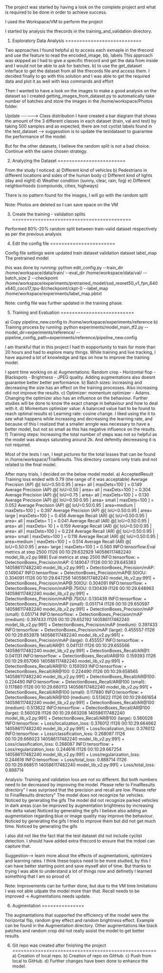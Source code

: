 The project was started by having a look on the complete project and what is required to be done in order to achieve success.

I used the Workspace/VM to perform the project

I started by analysis the tfrecords in the training_and_validation directory.

1) Exploratory Data Analysis
===========================

Two approaches I found helpful
a) to access each exmaple in the tfrecord and use the feature to read the encoded_image, bb, labels
   This approach was skipped as I had to give a specific tfrecord and get the data from inside and I would not be able to ask for batches. 
b) to use the get_dataset interface to get the dataset from all the tfrecords file and access them.
   I decided finally to go with this solution and I was able to get the required data and plot it as well with less commands and effort

Then I wanted to have a look on the images to make a good analysis on the dataset so I created getting_images_from_dataset.py
to automatically take number of batches and store the images in the /home/workspace/Photos folder.

Update ------> Class distribution
I have created a bar diagram that shows the amount of the 3 different classes in each dataset (train, val and test) by taking 500 samples
and as expected, there are not cyclist labels found in the test_dataset --> suggesstion is to update the testdataset to guarantee the performance of the model.

But for the other datasets, I believe the random split is not a bad choice.
Continue with the same chosen strategy.

2) Analyzing the Dataset
========================

From the study I noticed:
a) Different kind of vehicles
b) Pedestrians in different locations and sides of the human body
c) Different kind of lights (day and night)
d) Weather condition (sunny, clear, rain, fog)
e) Different neighborhoods (compounds, cities, highways)

There is no pattern found for the images, I will go with the random split

Note: Photos are deleted so I can save space on the VM

3) Create the training - validation splits
==========================================

Performed 80%-20% random split between train-valid dataset respectively
as per the previous analysis

4) Edit the config file
=======================

Config file settings were updated
train dataset
validation dataset
label_map
The pretrained model

this was done by running:
python edit_config.py --train_dir /home/workspace/data/train/ --eval_dir /home/workspace/data/val/ --batch_size 2 --checkpoint /home/workspace/experiments/pretrained_model/ssd_resnet50_v1_fpn_640x640_coco17_tpu-8/checkpoint/ckpt-0 --label_map /home/workspace/experiments/label_map.pbtxt

Note: config file was further updated in the training phase.

5) Training and Evaluation
==========================

a) Copy pipeline_new.config to /home/workspace/experiments/reference
b) Training process
by running: python experiments/model_main_tf2.py --model_dir=experiments/reference/ --pipeline_config_path=experiments/reference/pipeline_new.config

I am thankful that in this project I had th eopportunity to train for more than 20 hours and had to explore many things.
While training and live tracking, I have aquired a lot of knowledge and tips on how to improve the training model.

I spent time working on
a) Augmentations: Random crop - Horizontal flop - Blackspots - Brightness - JPEG quality. Adding augmentations also doesnt guarantee better better performance.
b) Batch sizes: increasing and decreasing the size has an effect on the training processes. Also increasing did not improve the results.
c) Optimizer: momentum optimizer - Adams. Changing the optimizer also has an influence on the behaviour. Further studies will be done to know the exact change in behaviour and how to deal with it.
d) Momentum optimizer value: A balanced value had to be found to reach optimal results
e) Learning rate: cosine change. I liked using the it to see what happens while increasing and decreasing the learning rate, and because of this I realized that a smaller anngle was necessary to have a better model, but not so small as this has negative influence on the results.
f) Training steps: Increasing the total number of steps was not so helpful as the model was always saturating around 2k. And defenitly decreeasing it is not required.

Most of the tests I ran, I kept pictures for the total losses that can be found in /home/workspace/TrialResults. This directory contains only trials and not related to the final model.


After many trials, I decided on the below model model.
a) AcceptedResult
Training loss ended with 0.79 (the range of it was acceptable)
 Average Precision  (AP) @[ IoU=0.50:0.95 | area=   all | maxDets=100 ] = 0.149
 Average Precision  (AP) @[ IoU=0.50      | area=   all | maxDets=100 ] = 0.304
 Average Precision  (AP) @[ IoU=0.75      | area=   all | maxDets=100 ] = 0.130
 Average Precision  (AP) @[ IoU=0.50:0.95 | area= small | maxDets=100 ] = 0.052
 Average Precision  (AP) @[ IoU=0.50:0.95 | area=medium | maxDets=100 ] = 0.397
 Average Precision  (AP) @[ IoU=0.50:0.95 | area= large | maxDets=100 ] = 0.456
 Average Recall     (AR) @[ IoU=0.50:0.95 | area=   all | maxDets=  1 ] = 0.041
 Average Recall     (AR) @[ IoU=0.50:0.95 | area=   all | maxDets= 10 ] = 0.159
 Average Recall     (AR) @[ IoU=0.50:0.95 | area=   all | maxDets=100 ] = 0.224
 Average Recall     (AR) @[ IoU=0.50:0.95 | area= small | maxDets=100 ] = 0.118
 Average Recall     (AR) @[ IoU=0.50:0.95 | area=medium | maxDets=100 ] = 0.514
 Average Recall     (AR) @[ IoU=0.50:0.95 | area= large | maxDets=100 ] = 0.560
INFO:tensorflow:Eval metrics at step 2500
I1126 00:10:29.632929 140586117482240 model_lib_v2.py:988] Eval metrics at step 2500
INFO:tensorflow:    + DetectionBoxes_Precision/mAP: 0.149047
I1126 00:10:29.645383 140586117482240 model_lib_v2.py:991]  + DetectionBoxes_Precision/mAP: 0.149047
INFO:tensorflow:    + DetectionBoxes_Precision/mAP@.50IOU: 0.304091
I1126 00:10:29.647256 140586117482240 model_lib_v2.py:991]  + DetectionBoxes_Precision/mAP@.50IOU: 0.304091
INFO:tensorflow:    + DetectionBoxes_Precision/mAP@.75IOU: 0.130439
I1126 00:10:29.648963 140586117482240 model_lib_v2.py:991]  + DetectionBoxes_Precision/mAP@.75IOU: 0.130439
INFO:tensorflow:    + DetectionBoxes_Precision/mAP (small): 0.051714
I1126 00:10:29.650597 140586117482240 model_lib_v2.py:991]  + DetectionBoxes_Precision/mAP (small): 0.051714
INFO:tensorflow:    + DetectionBoxes_Precision/mAP (medium): 0.397433
I1126 00:10:29.652192 140586117482240 model_lib_v2.py:991]  + DetectionBoxes_Precision/mAP (medium): 0.397433
INFO:tensorflow:    + DetectionBoxes_Precision/mAP (large): 0.455557
I1126 00:10:29.653978 140586117482240 model_lib_v2.py:991]  + DetectionBoxes_Precision/mAP (large): 0.455557
INFO:tensorflow:    + DetectionBoxes_Recall/AR@1: 0.041131
I1126 00:10:29.655566 140586117482240 model_lib_v2.py:991]  + DetectionBoxes_Recall/AR@1: 0.041131
INFO:tensorflow:    + DetectionBoxes_Recall/AR@10: 0.159393
I1126 00:10:29.657060 140586117482240 model_lib_v2.py:991]  + DetectionBoxes_Recall/AR@10: 0.159393
INFO:tensorflow:    + DetectionBoxes_Recall/AR@100: 0.224490
I1126 00:10:29.658565 140586117482240 model_lib_v2.py:991]  + DetectionBoxes_Recall/AR@100: 0.224490
INFO:tensorflow:    + DetectionBoxes_Recall/AR@100 (small): 0.117880
I1126 00:10:29.660113 140586117482240 model_lib_v2.py:991]  + DetectionBoxes_Recall/AR@100 (small): 0.117880
INFO:tensorflow:    + DetectionBoxes_Recall/AR@100 (medium): 0.513622
I1126 00:10:29.661654 140586117482240 model_lib_v2.py:991]  + DetectionBoxes_Recall/AR@100 (medium): 0.513622
INFO:tensorflow:    + DetectionBoxes_Recall/AR@100 (large): 0.560028
I1126 00:10:29.663208 140586117482240 model_lib_v2.py:991]  + DetectionBoxes_Recall/AR@100 (large): 0.560028
INFO:tensorflow:    + Loss/localization_loss: 0.376012
I1126 00:10:29.664662 140586117482240 model_lib_v2.py:991]  + Loss/localization_loss: 0.376012
INFO:tensorflow:    + Loss/classification_loss: 0.268087
I1126 00:10:29.666023 140586117482240 model_lib_v2.py:991]  + Loss/classification_loss: 0.268087
INFO:tensorflow:    + Loss/regularization_loss: 0.244616
I1126 00:10:29.667254 140586117482240 model_lib_v2.py:991]  + Loss/regularization_loss: 0.244616
INFO:tensorflow:    + Loss/total_loss: 0.888714
I1126 00:10:29.668511 140586117482240 model_lib_v2.py:991]  + Loss/total_loss: 0.888714

Analysis:
Training and validation loss are not so different. But both numbers need to be decreased by improving the model. Please refer to FinalResults directory"
I was surprised that the precision and recall are low. Please refer to FinalResults directory"
The model does not recognize far vehicles. Noticed by generating the gifs
The model did not recognize parked vehicles in dark areas (can be improved by augmentation brightness by increasing the delta value) Noticed by generating the gifs
I believe also adding an augmentation regarding blue or image quality may improve the behaviour. Noticed by generating the gifs
I tried to improve them but did not get much time. Noticed by generating the gifs


I also did not like the fact that the test dataset did not include cyclist detection. I should have added extra tfrecord to ensure that the mdoel can capture that.

Suggestion--> learn more about the effects of augmentations, optimizers and learning rates. I think these topics need to be more studied, by this I can have better starting point and save myself alot of time.
But thanks to trying I was able to understand a lot of things now and definetly l learned something that I am so proud of.

Note: 
Improvements can be further done, but due to the VM time limitations I was not able udpate the model more than that.
Recall needs to be improved -> Augmentations needs update.

6) Augmentation
===============

The  augmantations that supported the efficiency of the model were the horizontal flip, random grey effect and random brightness effect. Example can be found in the Augmentation directory.
Other augmentations like black patches and random crop did not really assist the model to get better results.

6) Git repo was created after finishing the project
===================================================
a) Creation of local repo.
b) Creation of repo on GitHub.
c) Push from local to GitHub.
d) Further changes have been done to enhance the model.